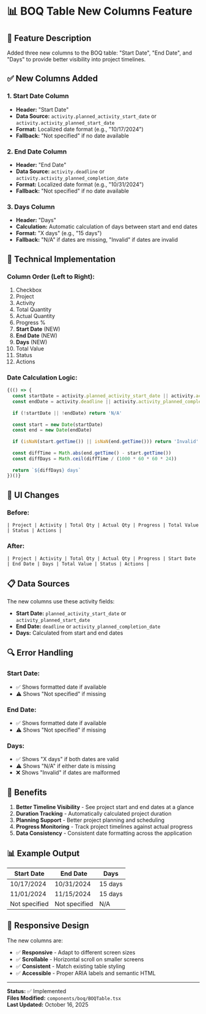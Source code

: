 # 📊 BOQ Table New Columns Feature

## 🎯 Feature Description
Added three new columns to the BOQ table: "Start Date", "End Date", and "Days" to provide better visibility into project timelines.

## ✅ New Columns Added

### 1. **Start Date Column**
- **Header:** "Start Date"
- **Data Source:** `activity.planned_activity_start_date` or `activity.activity_planned_start_date`
- **Format:** Localized date format (e.g., "10/17/2024")
- **Fallback:** "Not specified" if no date available

### 2. **End Date Column**
- **Header:** "End Date"
- **Data Source:** `activity.deadline` or `activity.activity_planned_completion_date`
- **Format:** Localized date format (e.g., "10/31/2024")
- **Fallback:** "Not specified" if no date available

### 3. **Days Column**
- **Header:** "Days"
- **Calculation:** Automatic calculation of days between start and end dates
- **Format:** "X days" (e.g., "15 days")
- **Fallback:** "N/A" if dates are missing, "Invalid" if dates are invalid

## 🔧 Technical Implementation

### Column Order (Left to Right):
1. Checkbox
2. Project
3. Activity
4. Total Quantity
5. Actual Quantity
6. Progress %
7. **Start Date** (NEW)
8. **End Date** (NEW)
9. **Days** (NEW)
10. Total Value
11. Status
12. Actions

### Date Calculation Logic:
```typescript
{(() => {
  const startDate = activity.planned_activity_start_date || activity.activity_planned_start_date
  const endDate = activity.deadline || activity.activity_planned_completion_date
  
  if (!startDate || !endDate) return 'N/A'
  
  const start = new Date(startDate)
  const end = new Date(endDate)
  
  if (isNaN(start.getTime()) || isNaN(end.getTime())) return 'Invalid'
  
  const diffTime = Math.abs(end.getTime() - start.getTime())
  const diffDays = Math.ceil(diffTime / (1000 * 60 * 60 * 24))
  
  return `${diffDays} days`
})()}
```

## 🎨 UI Changes

### Before:
```
| Project | Activity | Total Qty | Actual Qty | Progress | Total Value | Status | Actions |
```

### After:
```
| Project | Activity | Total Qty | Actual Qty | Progress | Start Date | End Date | Days | Total Value | Status | Actions |
```

## 📋 Data Sources

The new columns use these activity fields:
- **Start Date:** `planned_activity_start_date` or `activity_planned_start_date`
- **End Date:** `deadline` or `activity_planned_completion_date`
- **Days:** Calculated from start and end dates

## 🔍 Error Handling

### Start Date:
- ✅ Shows formatted date if available
- ⚠️ Shows "Not specified" if missing

### End Date:
- ✅ Shows formatted date if available
- ⚠️ Shows "Not specified" if missing

### Days:
- ✅ Shows "X days" if both dates are valid
- ⚠️ Shows "N/A" if either date is missing
- ❌ Shows "Invalid" if dates are malformed

## 🚀 Benefits

1. **Better Timeline Visibility** - See project start and end dates at a glance
2. **Duration Tracking** - Automatically calculated project duration
3. **Planning Support** - Better project planning and scheduling
4. **Progress Monitoring** - Track project timelines against actual progress
5. **Data Consistency** - Consistent date formatting across the application

## 📊 Example Output

| Start Date | End Date | Days |
|------------|----------|------|
| 10/17/2024 | 10/31/2024 | 15 days |
| 11/01/2024 | 11/15/2024 | 15 days |
| Not specified | Not specified | N/A |

## 🔄 Responsive Design

The new columns are:
- ✅ **Responsive** - Adapt to different screen sizes
- ✅ **Scrollable** - Horizontal scroll on smaller screens
- ✅ **Consistent** - Match existing table styling
- ✅ **Accessible** - Proper ARIA labels and semantic HTML

---

**Status:** ✅ Implemented  
**Files Modified:** `components/boq/BOQTable.tsx`  
**Last Updated:** October 16, 2025

